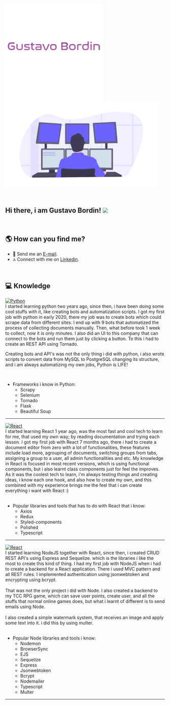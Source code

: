 <p align="left">
  <a href="#">
    <img align="center" width="310" src="me.gif" />
  </a>
  <a href="#">
    <img align="center" width="480" src="banner.png" />
  </a>
</p>
<br>

## Hi there, i am Gustavo Bordin! <img src="https://raw.githubusercontent.com/iampavangandhi/iampavangandhi/master/gifs/Hi.gif" width="30px"></h2>

<br>

## 🌎 How can you find me?

- 📧 Send me an [E-mail](mailto:gustavo.bordin@unesp.br).
- 🔝 Connect with me on [Linkedin](https://www.linkedin.com/in/gustavo-bordin/).

<br>

## 💻 Knowledge

<a href="https://www.mongodb.com/" target="_blank">
    <img
      src="https://encrypted-tbn0.gstatic.com/images?q=tbn%3AANd9GcST7bzbXFWfirHTw1hVykMb5d3zpI8W3HPt9A&usqp=CAU"
      alt="Python"
      width="100"
      height="40"
    />
</a>
<br>
I started learning python two years ago, since then, i have been doing some cool stuffs with it, like creating bots and automatization scripts. I got my first job with python in early 2020, there my job was to create bots which could scrape data from different sites. I end up with 9 bots that automatized the process of collecting documents manually. Then, what before took 1 week to collect, now it is only minutes.
I also did an UI to this company that can connect to the bots and run them just by clicking a button. To this i  had to create an REST API using Tornado.

Creating bots and API's was not the only thing i did with python, i also wrote scripts to convert data from MySQL to PostgreSQL changing its structure, and i am always automatizing my own jobs, Python is LIFE!

<br>

- Frameworks i know in Python:
  - Scrapy
  - Selenium
  - Tornado
  - Flask
  - Beautiful Soup

---

<a href="https://www.mongodb.com/" target="_blank">
    <img
      src="https://www.webhozz.com/code/wp-content/uploads/2020/01/logo-reactjs.jpg"
      alt="React"
      width="100"
      height="50"
    />
</a>
<br>
I started learning React 1 year ago, was the most fast and cool tech to learn for me, that used my own way; by reading documentation and trying each lesson. I got my first job with React 7 months  ago, there i had to create a document editor  from zero with a lot of functionalities, these features include load more, agrouping of documents, switching groups from tabs, assigning a group to a user, all admin functionalities and etc.
My knowledge in React is focused in most recent versions, which is using functional components, but i also learnt class components just for feel the improves.
As it was the coolest tech to learn, i'm always testing things and creating ideas, i know each one hook, and also how to create my own, and this combined with my experience brings me the feel that i can create everything i want with React :)

<br>

<br>

- Popular libraries and tools that has to do with React that i know:
  - Axios
  - Redux
  - Styled-components
  - Polished
  - Typescript

---

<a href="https://www.mongodb.com/" target="_blank">
    <img
      src="https://pplware.sapo.pt/wp-content/uploads/2016/05/nodejs_04.jpg"
      alt="React"
      width="100"
      height="40"
    />
</a>
<br>
I started learning NodeJS together with React, since then, i created CRUD REST API's using Express and Sequelize. which is the libraries i like the most to create this kind of thing. I had my first job with NodeJS when i had to create a backend for a React application. There i used MVC pattern and all REST rules. I implemented authentication using jsonwebtoken and encrypting using bcrypt.<br><br>
That was not the only project i did with Node. I also created a backend to my TCC RPG game, which can save user points, create user, and all the stuffs that normal online games does, but what i learnt of different is to send emails using Node.<br><br>
I also created a simple watermark system, that receives an image and apply some text into it. i did this by using multer.
<br>

<br>

- Popular Node libraries and tools i know:
  - Nodemon
  - BrowserSync
  - EJS
  - Sequelize
  - Express
  - Jsonwebtoken
  - Bcrypt
  - Nodemailer
  - Typescript
  - Multer

---
